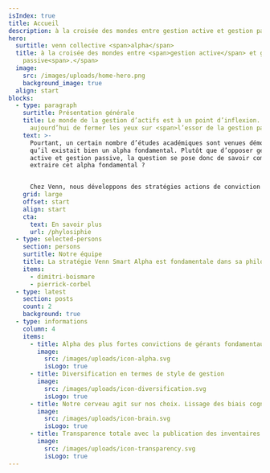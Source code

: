 ```yaml
---
isIndex: true
title: Accueil
description: à la croisée des mondes entre gestion active et gestion passive
hero:
  surtitle: venn collective <span>alpha</span>
  title: à la croisée des mondes entre <span>gestion active</span> et gestion
    passive<span>.</span>
  image:
    src: /images/uploads/home-hero.png
    background_image: true
  align: start
blocks:
  - type: paragraph
    surtitle: Présentation générale
    title: Le monde de la gestion d’actifs est à un point d’inflexion. Difficile
      aujourd’hui de fermer les yeux sur <span>l’essor de la gestion passive</span>. Il n’est pas rare de lire, dans l’une ou l’autre revue économique et financière, un article anticipant <span>la disparition prochaine de la gestion active…</span>
    text: >-
      Pourtant, un certain nombre d’études académiques sont venues démontrer
      qu’il existait bien un alpha fondamental. Plutôt que d’opposer gestion
      active et gestion passive, la question se pose donc de savoir comment
      extraire cet alpha fondamental ? 


      Chez Venn, nous développons des stratégies actions de conviction construites à partir d’un processus systématique. Pour cela nous exploitons les données publiques de portefeuilles de gérants fondamentaux tels des signaux. Grâce au concept d’intelligence collective, la stratégie Venn Smart Alpha apporte une réponse au dilemme gestion active/gestion passive en se positionnant à la croisée de ces mondes. Unique en Europe, cette approche permet de capitaliser sur le ‘bon sens’ de la gestion active, tout en gommant ses biais intrinsèques. Elle peut être accessible de façon transparente, liquide et à des tarifs plus compétitifs
    grid: large
    offset: start
    align: start
    cta:
      text: En savoir plus
      url: /phylosiphie
  - type: selected-persons
    section: persons
    surtitle: Notre équipe
    title: La stratégie Venn Smart Alpha est fondamentale dans sa philosophie mais quantitative dans sa mise en œuvre.
    items:
      - dimitri-boismare
      - pierrick-corbel
  - type: latest
    section: posts
    count: 2
    background: true
  - type: informations
    column: 4
    items:
      - title: Alpha des plus fortes convictions de gérants fondamentaux
        image:
          src: /images/uploads/icon-alpha.svg
          isLogo: true
      - title: Diversification en termes de style de gestion
        image:
          src: /images/uploads/icon-diversification.svg
          isLogo: true
      - title: Notre cerveau agit sur nos choix. Lissage des biais cognitifs
        image:
          src: /images/uploads/icon-brain.svg
          isLogo: true
      - title: Transparence totale avec la publication des inventaires complets
        image:
          src: /images/uploads/icon-transparency.svg
          isLogo: true
---
```

